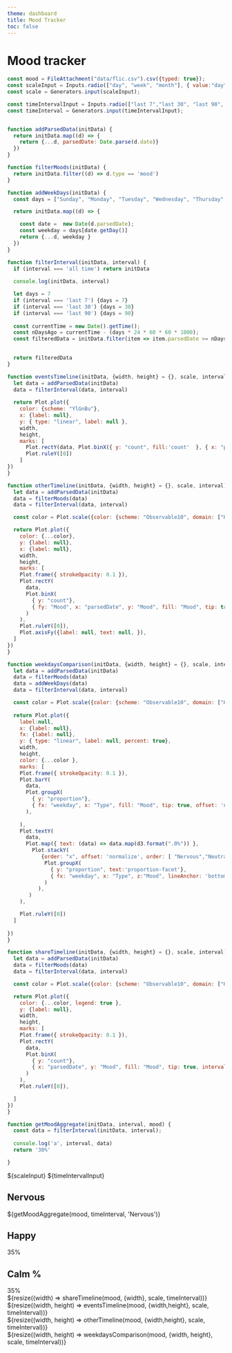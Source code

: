 ```yaml
---
theme: dashboard
title: Mood Tracker
toc: false
---
```


# Mood tracker 

<!-- Load and transform the data -->

```js
const mood = FileAttachment("data/flic.csv").csv({typed: true});
const scaleInput = Inputs.radio(["day", "week", "month"], { value:"day"});
const scale = Generators.input(scaleInput);

const timeIntervalInput = Inputs.radio(["last 7","last 30", "last 90", "all time"], { value:"last 90"});
const timeInterval = Generators.input(timeIntervalInput);

```
<!-- Plot of launch history -->

```js

function addParsedData(initData) {
  return initData.map((d) => {
    return {...d, parsedDate: Date.parse(d.date)}
  })
}

function filterMoods(initData) {
  return initData.filter((d) => d.type == 'mood')
}

function addWeekDays(initData) {
  const days = ["Sunday", "Monday", "Tuesday", "Wednesday", "Thursday", "Friday", "Saturday"];

  return initData.map((d) => {

    const date =  new Date(d.parsedDate);
    const weekday = days[date.getDay()]
    return {...d, weekday }
  })
}

function filterInterval(initData, interval) {
  if (interval === 'all time') return initData  
  
  console.log(initData, interval)

  let days = 7
  if (interval === 'last 7') {days = 7}
  if (interval === 'last 30') {days = 30}
  if (interval === 'last 90') {days = 90}
  
  const currentTime = new Date().getTime();
  const nDaysAgo = currentTime - (days * 24 * 60 * 60 * 1000);
  const filteredData = initData.filter(item => item.parsedDate >= nDaysAgo);
  

  return filteredData
}

function eventsTimeline(initData, {width, height} = {}, scale, interval) {
  let data = addParsedData(initData)
  data = filterInterval(data, interval)
  
  return Plot.plot({
    color: {scheme: "YlGnBu"},
    x: {label: null},
    y: { type: "linear", label: null },
    width,
    height,
    marks: [
      Plot.rectY(data, Plot.binX({ y: "count", fill:'count'  }, { x: "parsedDate", tip: true, interval: scale })),
      Plot.ruleY([0])
    ]
})
}

function otherTimeline(initData, {width, height} = {}, scale, interval) {
  let data = addParsedData(initData)
  data = filterMoods(data)
  data = filterInterval(data, interval)

  const color = Plot.scale({color: {scheme: "Observable10", domain: ["Happy",  "Neutral", "Nervous"], legend: true }});

  return Plot.plot({
    color: {...color},
    y: {label: null},
    x: {label: null},
    width,
    height,
    marks: [
    Plot.frame({ strokeOpacity: 0.1 }),
    Plot.rectY(
      data,
      Plot.binX(
        { y: "count"},
        { fy: "Mood", x: "parsedDate", y: "Mood", fill: "Mood", tip: true, interval: scale  }
      )
    ),
    Plot.ruleY([0]),
    Plot.axisFy({label: null, text: null, }),
  ]
})
}

function weekdaysComparison(initData, {width, height} = {}, scale, interval) {
  let data = addParsedData(initData) 
  data = filterMoods(data)
  data = addWeekDays(data)
  data = filterInterval(data, interval)

  const color = Plot.scale({color: {scheme: "Observable10", domain: ["Happy",  "Neutral", "Nervous"], legend: true }});
  
  return Plot.plot({
    label:null,
    x: {label: null},
    fx: {label: null},
    y: { type: "linear", label: null, percent: true},
    width,
    height,
    color: {...color },
    marks: [
    Plot.frame({ strokeOpacity: 0.1 }),
    Plot.barY(
      data,
      Plot.groupX(
        { y: "proportion"},
        { fx: "weekday", x: "Type", fill: "Mood", tip: true, offset: 'normalize', order: [ "Nervous","Neutral", "Happy"] },
      ),
      
    ),
    Plot.textY(
      data,
      Plot.map({ text: (data) => data.map(d3.format(".0%")) },
        Plot.stackY(
           {order: "x", offset: 'normalize', order: [ "Nervous","Neutral", "Happy"]},
            Plot.groupX(
              { y: "proportion", text:'proportion-facet'},
              { fx: "weekday", x: "Type", z:"Mood", lineAnchor: 'bottom' },
            )
          ),
       )
    ),

    Plot.ruleY([0])
  ]
    
})
}

function shareTimeline(initData, {width, height} = {}, scale, interval) {
  let data = addParsedData(initData)
  data = filterMoods(data)
  data = filterInterval(data, interval)

  const color = Plot.scale({color: {scheme: "Observable10", domain: ["Happy",  "Neutral", "Nervous"], legend: true }});

  return Plot.plot({
    color: {...color, legend: true },
    y: {label: null},
    width,
    height,
    marks: [
    Plot.frame({ strokeOpacity: 0.1 }),
    Plot.rectY(
      data,
      Plot.binX(
        { y: "count"},
        { x: "parsedDate", y: "Mood", fill: "Mood", tip: true, interval: scale, offset: 'normalize' ,order: [ "Nervous","Neutral", "Happy"] }
      )
    ),
    Plot.ruleY([0]),

  ]
})
}

function getMoodAggregate(initData, interval, mood) {
  const data = filterInterval(initData, interval);
  
  console.log('a', interval, data)
  return '30%'

}

```
<style>
.secondRow {
  /* grid-template-columns: 1fr; */
  grid-template-rows: 320px;
}
</style>


<div>
${scaleInput}
${timeIntervalInput}

</div>
<div class="grid grid-cols-4">
   <a class="card" style="color: inherit;">
    <h2>Nervous</h2>
    <span class="big red">${getMoodAggregate(mood, timeInterval, 'Nervous')}</span>
  </a>
  <a class="card" style="color: inherit;">
    <h2>Happy</h2>
    <span class="big blue">35%</span>
  </a>
  <a class="card" style="color: inherit;">
    <h2>Calm %</h2>
    <span class="big yellow">35%</span>
  </a>
</div>
<div class="gridStructure">
  <div class="grid">
    <div class="card">
      ${resize((width) => shareTimeline(mood, {width}, scale, timeInterval))}
    </div>
  </div>

  <div class="grid " style="grid-auto-rows: 240px;">
    <div class="card">
      ${resize((width, height) => eventsTimeline(mood, {width,height}, scale, timeInterval))}
    </div>
  </div>

  <div class="grid secondRow grid-cols-2" >
    <div class="card">
      ${resize((width, height) => otherTimeline(mood, {width,height}, scale, timeInterval))}
    </div>
    <div class="card">
      ${resize((width, height) => weekdaysComparison(mood, {width, height}, scale, timeInterval))}
    </div>
  </div>
</div>
